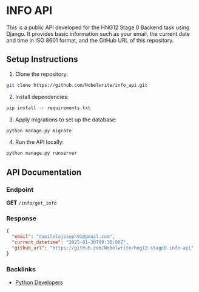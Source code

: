 # INFO API

This is a public API developed for the HNG12 Stage 0 Backend task using Django. It provides basic information such as your email, the current date and time in ISO 8601 format, and the GitHub URL of this repository.

## Setup Instructions

1. Clone the repository:

```bash
git clone https://github.com/Nobelwrite/info_api.git
```

2. Install dependencies:

```bash
pip install -r requirements.txt
```

3. Apply migrations to set up the database:

```bash
python manage.py migrate
```
4. Run the API locally:

```bash
python manage.py runserver
```

## API Documentation

### Endpoint

**GET** `/info/get_info`

### Response

```json
{
  "email": "damilolajoseph91@gmail.com",
  "current_datetime": "2025-01-30T09:30:00Z",
  "github_url": "https://github.com/Nobelwrite/hng12-stage0-info-api"
}
```

### Backlinks

- [Python Developers](https://hng.tech/hire/python-developers)